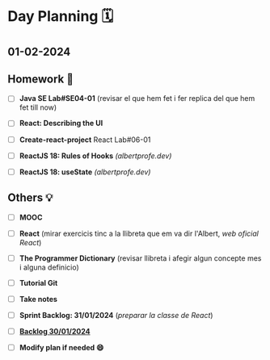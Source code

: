 # Day Planning :spiral_calendar:

## 01-02-2024

## Homework :pencil:

- [ ] **Java SE Lab#SE04-01** (revisar el que hem fet i fer replica del que hem fet till now)

- [ ] **React: Describing the UI**

- [ ] **Create-react-project** React Lab#06-01

- [ ] **ReactJS 18: Rules of Hooks** *(albertprofe.dev)*

- [ ] **ReactJS 18: useState** *(albertprofe.dev)*

## Others :bulb:

+ [ ] **MOOC**

+ [ ] **React** (mirar exercicis tinc a la llibreta que em va dir l'Albert, *web oficial React*)

+ [ ] **The Programmer Dictionary** (revisar llibreta i afegir algun concepte mes i alguna definicio)
- [ ] **Tutorial Git**

- [ ] **Take notes**

- [ ] **Sprint Backlog: 31/01/2024** (*preparar la classe de React*)

- [ ] **<u>Backlog 30/01/2024</u>**

- [ ] **Modify plan if needed :smile:**
